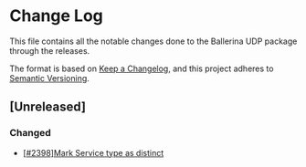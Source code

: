 # Change Log
This file contains all the notable changes done to the Ballerina UDP package through the releases.

The format is based on [Keep a Changelog](https://keepachangelog.com/en/1.0.0/), and this project adheres to [Semantic Versioning](https://semver.org/spec/v2.0.0.html).

## [Unreleased]

### Changed
 - [[#2398]Mark Service type as distinct](https://github.com/ballerina-platform/ballerina-standard-library/issues/2398)
